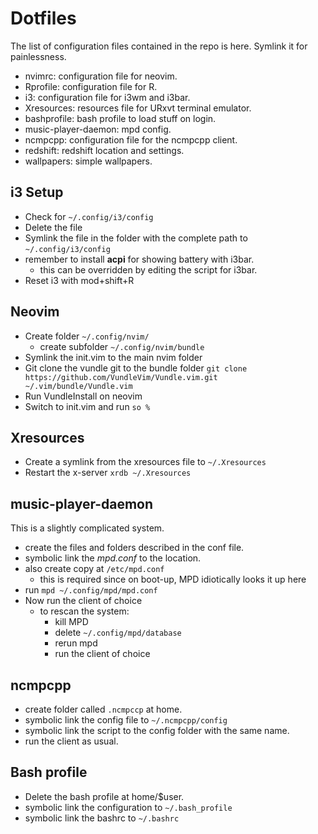 # Dotfiles

The list of configuration files contained in the repo is here. Symlink it for painlessness.

- nvimrc: configuration file for neovim.
- Rprofile: configuration file for R.
- i3: configuration file for i3wm and i3bar.
- Xresources: resources file for URxvt terminal emulator.
- bashprofile: bash profile to load stuff on login.
- music-player-daemon: mpd config.
- ncmpcpp: configuration file for the ncmpcpp client.
- redshift: redshift location and settings.
- wallpapers: simple wallpapers.

## i3 Setup

- Check for `~/.config/i3/config`
- Delete the file
- Symlink the file in the folder with the complete path to `~/.config/i3/config`
- remember to install **acpi** for showing battery with i3bar.
    - this can be overridden by editing the script for i3bar.
- Reset i3 with mod+shift+R

## Neovim

- Create folder `~/.config/nvim/`
    - create subfolder `~/.config/nvim/bundle`
- Symlink the init.vim to the main nvim folder
- Git clone the vundle git to the bundle folder
    `git clone https://github.com/VundleVim/Vundle.vim.git ~/.vim/bundle/Vundle.vim`
- Run VundleInstall on neovim
- Switch to init.vim and run `so %`

## Xresources

- Create a symlink from the xresources file to `~/.Xresources`
- Restart the x-server
`xrdb ~/.Xresources`

## music-player-daemon

This is a slightly complicated system.
- create the files and folders described in the conf file.
- symbolic link the *mpd.conf* to the location.
- also create copy at `/etc/mpd.conf`
    - this is required since on boot-up, MPD idiotically looks it up here
- run `mpd ~/.config/mpd/mpd.conf`
- Now run the client of choice
    - to rescan the system:
        - kill MPD
        - delete `~/.config/mpd/database`
        - rerun mpd
        - run the client of choice

## ncmpcpp

- create folder called `.ncmpccp` at home.
- symbolic link the config file to `~/.ncmpcpp/config`
- symbolic link the script to the config folder with the same name.
- run the client as usual.

## Bash profile

- Delete the bash profile at home/$user.
- symbolic link the configuration to `~/.bash_profile`
- symbolic link the bashrc to `~/.bashrc`
